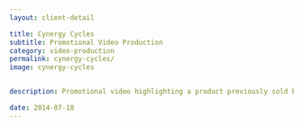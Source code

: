```yaml
---
layout: client-detail

title: Cynergy Cycles
subtitle: Promotional Video Production
category: video-production
permalink: cynergy-cycles/
image: cynergy-cycles


description: Promotional video highlighting a product previously sold by Cynergy Cycles Santa Monica. Our goal was to highlight the top features.  Sound and lighting provided by Brandon Zeolla.  Directed, Produced, Filmed, Edited by Paul Cline.

date: 2014-07-18
---
```

